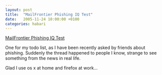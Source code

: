 ```yaml
---
layout: post
title:  "MailFrontier Phishing IQ Test"
date:   2005-11-24 10:00:00 +0100
categories: habari
---
```

<a href="http://survey.mailfrontier.com/survey/quiztest.html">MailFrontier Phishing IQ Test</a>

One for my todo list, as I have been recently asked by friends about phishing. Suddenly the thread happened to people I know, strange to see something from the news in real life.

Glad I use os x at home and firefox at work...